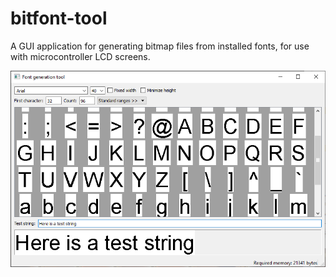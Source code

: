 # bitfont-tool
A GUI application for generating bitmap files from installed fonts, for use with microcontroller LCD screens.

![Screenshot of interface](screenshot.png)

